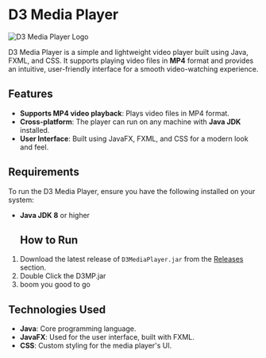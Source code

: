 # D3 Media Player

![D3 Media Player Logo](https://i.postimg.cc/wjxXzZrc/D3MPmain.png)

D3 Media Player is a simple and lightweight video player built using Java, FXML, and CSS. It supports playing video files in **MP4** format and provides an intuitive, user-friendly interface for a smooth video-watching experience.

## Features

- **Supports MP4 video playback**: Plays video files in MP4 format.
- **Cross-platform**: The player can run on any machine with **Java JDK** installed.
- **User Interface**: Built using JavaFX, FXML, and CSS for a modern look and feel.

## Requirements

To run the D3 Media Player, ensure you have the following installed on your system:

- **Java JDK 8** or higher
  ## How to Run

1. Download the latest release of `D3MediaPlayer.jar` from the [Releases](https://github.com/tamimrijan/D3MediaPlayer/releases/tag/ver01) section.
2. Double Click the D3MP.jar
3. boom you good to go
## Technologies Used

- **Java**: Core programming language.
- **JavaFX**: Used for the user interface, built with FXML.
- **CSS**: Custom styling for the media player's UI.
